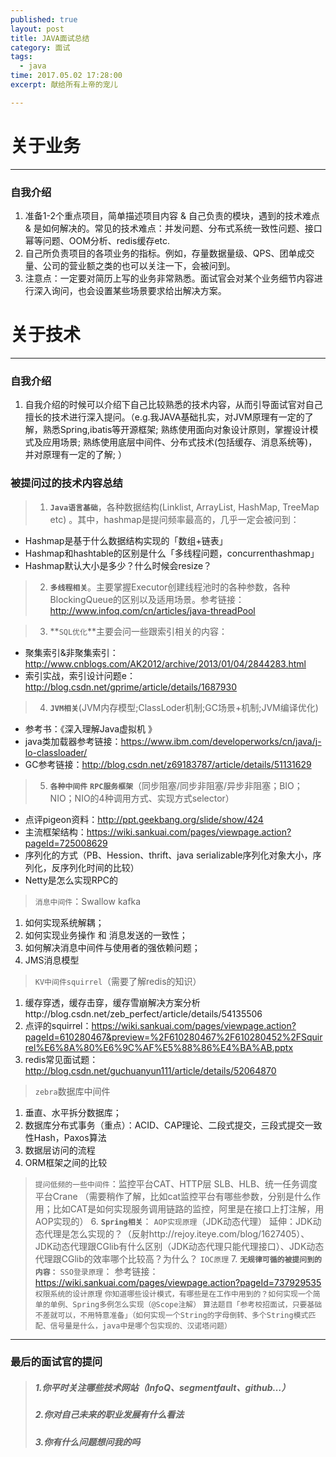```yaml
---
published: true
layout: post
title: JAVA面试总结
category: 面试
tags: 
  - java
time: 2017.05.02 17:28:00
excerpt: 献给所有上帝的宠儿

---
```


# 关于业务
----------------
### 自我介绍
1.	准备1-2个重点项目，简单描述项目内容 & 自己负责的模块，遇到的技术难点 & 是如何解决的。常见的技术难点：并发问题、分布式系统一致性问题、接口幂等问题、OOM分析、redis缓存etc.
2.	自己所负责项目的各项业务的指标。例如，存量数据量级、QPS、团单成交量、公司的营业额之类的也可以关注一下，会被问到。
3.	注意点：一定要对简历上写的业务非常熟悉。面试官会对某个业务细节内容进行深入询问，也会设置某些场景要求给出解决方案。

# 关于技术
----------------
### 自我介绍
1.	自我介绍的时候可以介绍下自己比较熟悉的技术内容，从而引导面试官对自己擅长的技术进行深入提问。（e.g.我JAVA基础扎实，对JVM原理有一定的了解，熟悉Spring,ibatis等开源框架; 熟练使用面向对象设计原则，掌握设计模式及应用场景; 熟练使用底层中间件、分布式技术(包括缓存、消息系统等)，并对原理有一定的了解; ）

###	被提问过的技术内容总结
>1. **`Java语言基础`**，各种数据结构(Linklist, ArrayList, HashMap, TreeMap etc) 。其中，hashmap是提问频率最高的，几乎一定会被问到：
- Hashmap是基于什么数据结构实现的「数组+链表」
- Hashmap和hashtable的区别是什么「多线程问题，concurrenthashmap」
- Hashmap默认大小是多少？什么时候会resize？  

>2. **`多线程相关`**。主要掌握Executor创建线程池时的各种参数，各种BlockingQueue的区别以及适用场景。参考链接：http://www.infoq.com/cn/articles/java-threadPool

>3. **`SQL优化`**主要会问一些跟索引相关的内容：
- 聚集索引&非聚集索引：http://www.cnblogs.com/AK2012/archive/2013/01/04/2844283.html
- 索引实战，索引设计问题e：
http://blog.csdn.net/gprime/article/details/1687930

>4. **`JVM相关`**(JVM内存模型;ClassLoder机制;GC场景+机制;JVM编译优化)
- 参考书：《深入理解Java虚拟机 》 
- java类加载器参考链接：https://www.ibm.com/developerworks/cn/java/j-lo-classloader/
- GC参考链接：http://blog.csdn.net/z69183787/article/details/51131629

>5. **`各种中间件`**
**`RPC服务框架`**（同步阻塞/同步非阻塞/异步非阻塞；BIO；NIO；NIO的4种调用方式、实现方式selector） 
- 点评pigeon资料：http://ppt.geekbang.org/slide/show/424 
- 主流框架结构：https://wiki.sankuai.com/pages/viewpage.action?pageId=725008629 
- 序列化的方式（PB、Hession、thrift、java serializable序列化对象大小，序列化，反序列化时间的比较）
- Netty是怎么实现RPC的
>`消息中间件`：Swallow kafka
1. 如何实现系统解耦；
2. 如何实现业务操作 和 消息发送的一致性；
3. 如何解决消息中间件与使用者的强依赖问题；
4. JMS消息模型
>`KV中间件squirrel`（需要了解redis的知识）
1. 缓存穿透，缓存击穿，缓存雪崩解决方案分析http://blog.csdn.net/zeb_perfect/article/details/54135506
2. 点评的squirrel：https://wiki.sankuai.com/pages/viewpage.action?pageId=610280467&preview=%2F610280467%2F610280452%2FSquirrel%E6%8A%80%E6%9C%AF%E5%88%86%E4%BA%AB.pptx
3. redis常见面试题：http://blog.csdn.net/guchuanyun111/article/details/52064870
>`zebra`数据库中间件
1. 垂直、水平拆分数据库；
2. 数据库分布式事务（重点）：ACID、CAP理论、二段式提交，三段式提交一致性Hash，Paxos算法
3. 数据层访问的流程
4. ORM框架之间的比较
>`提问低频的一些中间件`：监控平台CAT、HTTP层 SLB、HLB、统一任务调度平台Crane （需要稍作了解，比如cat监控平台有哪些参数，分别是什么作用；比如CAT是如何实现服务调用链路的监控，阿里是在接口上打注解，用AOP实现的）
>6.	**`Spring相关`**：
>`AOP实现原理`（JDK动态代理）
延伸：JDK动态代理是怎么实现的？（反射http://rejoy.iteye.com/blog/1627405）、JDK动态代理跟CGlib有什么区别（JDK动态代理只能代理接口）、JDK动态代理跟CGlib的效率哪个比较高？为什么？
>`IOC原理`
>7. **`无规律可循的被提问到的内容：`**
`SSO登录原理`：
参考链接：https://wiki.sankuai.com/pages/viewpage.action?pageId=737929535
`权限系统的设计原理`
`你知道哪些设计模式，有哪些是在工作中用到的？如何实现一个简单的单例、Spring多例怎么实现（@Scope注解）`
`算法题目「参考校招面试，只要基础不差就可以，不用特意准备」（如何实现一个String的字母倒转、多个String模式匹配、信号量是什么，java中是哪个包实现的、汉诺塔问题）`
----------------

###	最后的面试官的提问
>##### 1.你平时关注哪些技术网站（InfoQ、segmentfault、github…）
>##### 2.你对自己未来的职业发展有什么看法
>##### 3.你有什么问题想问我的吗
